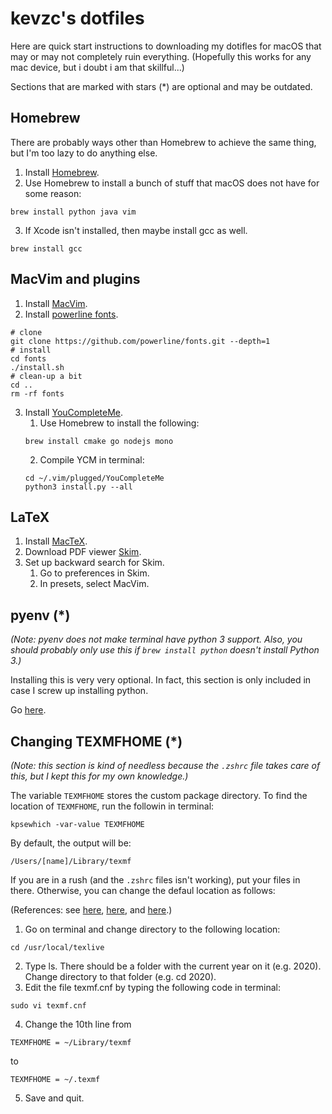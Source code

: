 kevzc's dotfiles
======================

Here are quick start instructions to downloading my dotifles for macOS
that may or may not completely ruin everything.
(Hopefully this works for any mac device, but i doubt i am that skillful...)

Sections that are marked with stars (\*) are optional and may be outdated.

Homebrew
--------

There are probably ways other than Homebrew to achieve the same thing,
but I'm too lazy to do anything else.

1. Install [Homebrew](https://brew.sh/).
2. Use Homebrew to install a bunch of stuff that macOS does not have for some reason:
```
brew install python java vim
```
3. If Xcode isn't installed, then maybe install gcc as well.
```
brew install gcc
```

MacVim and plugins
------------------

1. Install [MacVim](https://github.com/macvim-dev/macvim).
2. Install [powerline fonts](https://github.com/powerline/fonts).
```
# clone
git clone https://github.com/powerline/fonts.git --depth=1
# install
cd fonts
./install.sh
# clean-up a bit
cd ..
rm -rf fonts
```
3. Install [YouCompleteMe](https://github.com/ycm-core/YouCompleteMe#macos).
    1. Use Homebrew to install the following:
    ```
    brew install cmake go nodejs mono
    ```
    2. Compile YCM in terminal:
    ```
    cd ~/.vim/plugged/YouCompleteMe
    python3 install.py --all
    ```

LaTeX
-----

1. Install [MacTeX](http://tug.org/mactex/).
2. Download PDF viewer [Skim](https://skim-app.sourceforge.io/).
3. Set up backward search for Skim.
    1. Go to preferences in Skim.
    2. In presets, select MacVim.

pyenv (\*)
----------

*(Note: pyenv does not make terminal have python 3 support.
Also, you should probably only use this if `brew install python` doesn't install Python 3.)*

Installing this is very very optional.
In fact, this section is only included in case I screw up
installing python.

Go [here](https://github.com/pyenv/pyenv#choosing-the-python-version).

Changing TEXMFHOME (\*)
-----------------------

*(Note: this section is kind of needless because the `.zshrc` file takes care of this,
but I kept this for my own knowledge.)*

The variable `TEXMFHOME` stores the custom package directory.
To find the location of `TEXMFHOME`, run the followin in terminal:
```
kpsewhich -var-value TEXMFHOME
```
By default, the output will be:
```
/Users/[name]/Library/texmf
```
If you are in a rush (and the `.zshrc` files isn't working), put your files in there.
Otherwise, you can change the defaul location as follows:


(References: see [here](https://tex.stackexchange.com/questions/1137/where-do-i-place-my-own-sty-or-cls-files-to-make-them-available-to-all-my-te),
[here](https://tex.stackexchange.com/a/438811), and [here](https://askubuntu.com/questions/562310/how-to-edit-read-only-file-in-etc).)

1. Go on terminal and change directory to the following location:
```
cd /usr/local/texlive
```
2. Type ls. There should be a folder with the current year on it (e.g. 2020). Change directory to that folder (e.g. cd 2020).
3. Edit the file texmf.cnf by typing the following code in terminal:
```
sudo vi texmf.cnf
```
4. Change the 10th line from
```
TEXMFHOME = ~/Library/texmf
```
to
```
TEXMFHOME = ~/.texmf
```
5. Save and quit.
